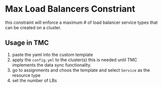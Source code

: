 # Max Load Balancers Constriant

this constraint will enforce a maximum # of load balancer service types that can be created on a cluster.

## Usage in TMC

1. paste the yaml into the custom template
2. apply the `config.yml` to the cluster(s) this is needed until TMC implements the data sync functionality.
3. go to assignments and choos the template and select `Service` as the resource type
4. set the number of LBs 

